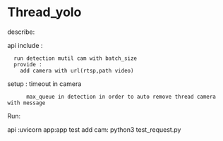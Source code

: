 # Thread_yolo
describe:

  api include :
  
      run detection mutil cam with batch_size
      provide :
        add camera with url(rtsp,path video)
        
  setup : timeout in camera
  
          max_queue in detection in order to auto remove thread camera with message 
          
          
Run:

  api :uvicorn app:app
  test add cam:
      python3 test_request.py
 
